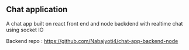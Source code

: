 ## Chat application

A chat app built on react front end and node backdend with realtime chat using socket IO

Backend repo :
https://github.com/Nabajyoti4/chat-app-backend-node
